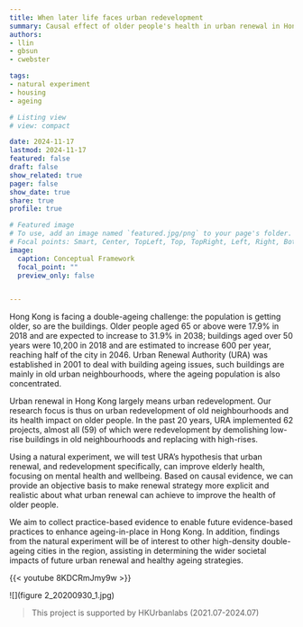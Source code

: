 ```yaml
---
title: When later life faces urban redevelopment
summary: Causal effect of older people's health in urban renewal in Hong Kong
authors: 
- llin
- gbsun
- cwebster

tags: 
- natural experiment
- housing
- ageing

# Listing view
# view: compact

date: 2024-11-17
lastmod: 2024-11-17
featured: false
draft: false
show_related: true
pager: false
show_date: true
share: true
profile: true

# Featured image
# To use, add an image named `featured.jpg/png` to your page's folder.
# Focal points: Smart, Center, TopLeft, Top, TopRight, Left, Right, BottomLeft, Bottom, BottomRight.
image:
  caption: Conceptual Framework
  focal_point: ""
  preview_only: false


---
```


Hong Kong is facing a double-ageing challenge: the population is getting older, so are the buildings. Older people aged 65 or above were 17.9% in 2018 and are expected to increase to 31.9% in 2038; buildings aged over 50 years were 10,200 in 2018 and are estimated to increase 600 per year, reaching half of the city in 2046. Urban Renewal Authority (URA) was established in 2001 to deal with building ageing issues, such buildings are mainly in old urban neighbourhoods, where the ageing population is also concentrated.

Urban renewal in Hong Kong largely means urban redevelopment. Our research focus is thus on urban redevelopment of old neighbourhoods and its health impact on older people. In the past 20 years, URA implemented 62 projects, almost all (59) of which were redevelopment by demolishing low-rise buildings in old neighbourhoods and replacing with high-rises. 

Using a natural experiment, we will test URA’s hypothesis that urban renewal, and redevelopment specifically, can improve elderly health, focusing on mental health and wellbeing. Based on causal evidence, we can provide an objective basis to make renewal strategy more explicit and realistic about what urban renewal can achieve to improve the health of older people. 

We aim to collect practice-based evidence to enable future evidence-based practices to enhance ageing-in-place in Hong Kong. In addition, findings from the natural experiment will be of interest to other high-density double-ageing cities in the region, assisting in determining the wider societal impacts of future urban renewal and healthy ageing strategies. 

{{< youtube 8KDCRmJmy9w >}}

![](figure 2_20200930_1.jpg)

> This project is supported by HKUrbanlabs (2021.07-2024.07)
